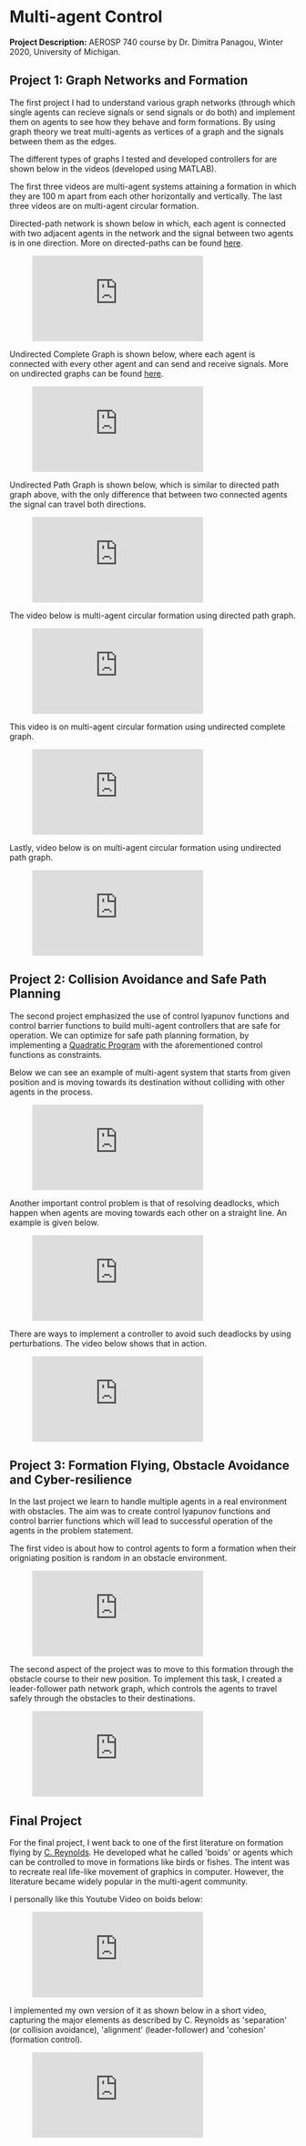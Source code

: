 # Multi-agent Control


**Project Description:** AEROSP 740 course by Dr. Dimitra Panagou, Winter 2020, University of Michigan.

## Project 1: Graph Networks and Formation

The first project I had to understand various graph networks (through which single agents can recieve signals or send signals or do both) and implement them on agents to see how they behave and form formations. By using graph theory we treat multi-agents as vertices of a graph and the signals between them as the edges.

The different types of graphs I tested and developed controllers for are shown below in the videos (developed using MATLAB).

The first three videos are multi-agent systems attaining a formation in which they are 100 m apart from each other horizontally and vertically.
The last three videos are on multi-agent circular formation.

Directed-path network is shown below in which, each agent is connected with two adjacent agents in the network and the signal between two agents is in one direction. More on directed-paths can be found [here](https://algs4.cs.princeton.edu/42digraph/).

<!-- blank line -->
<figure class="video_container">
  <iframe src="https://www.youtube.com/embed/q1yDDiPBfw4" frameborder="0" allowfullscreen="true"> </iframe>
</figure>
<!-- blank line -->

Undirected Complete Graph is shown below, where each agent is connected with every other agent and can send and receive signals. More on undirected graphs can be found [here](https://algs4.cs.princeton.edu/41graph/).
<!-- blank line -->
<figure class="video_container">
  <iframe src="https://www.youtube.com/embed/DNGHmVaqm38" frameborder="0" allowfullscreen="true"> </iframe>
</figure>
<!-- blank line -->

Undirected Path Graph is shown below, which is similar to directed path graph above, with the only difference that between two connected agents the signal can travel both directions.
<!-- blank line -->
<figure class="video_container">
  <iframe src="https://www.youtube.com/embed/CqpdoK-UUN0" frameborder="0" allowfullscreen="true"> </iframe>
</figure>
<!-- blank line -->

The video below is multi-agent circular formation using directed path graph.
<!-- blank line -->
<figure class="video_container">
  <iframe src="https://www.youtube.com/embed/p_RM6nr5gW0" frameborder="0" allowfullscreen="true"> </iframe>
</figure>
<!-- blank line -->

This video is on multi-agent circular formation using undirected complete graph.
<!-- blank line -->
<figure class="video_container">
  <iframe src="https://www.youtube.com/embed/7rFQxpxci54" frameborder="0" allowfullscreen="true"> </iframe>
</figure>
<!-- blank line -->

Lastly, video below is on multi-agent circular formation using undirected path graph.
<!-- blank line -->
<figure class="video_container">
  <iframe src="https://www.youtube.com/embed/QPn-qyciQ0s" frameborder="0" allowfullscreen="true"> </iframe>
</figure>
<!-- blank line -->



## Project 2: Collision Avoidance and Safe Path Planning

The second project emphasized the use of control lyapunov functions and control barrier functions to build multi-agent controllers that are safe for operation. We can optimize for safe path planning formation, by implementing a [Quadratic Program](https://ncss-wpengine.netdna-ssl.com/wp-content/themes/ncss/pdf/Procedures/NCSS/Quadratic_Programming.pdf) with the aforementioned control functions as constraints.

Below we can see an example of multi-agent system that starts from given position and is moving towards its destination without colliding with other agents in the process.

<!-- blank line -->
<figure class="video_container">
  <iframe src="https://www.youtube.com/embed/uMbWNOECFKI" frameborder="0" allowfullscreen="true"> </iframe>
</figure>
<!-- blank line -->

Another important control problem is that of resolving deadlocks, which happen when agents are moving towards each other on a straight line. An example is given below.
<!-- blank line -->
<figure class="video_container">
  <iframe src="https://www.youtube.com/embed/yYBK6Aq2qME" frameborder="0" allowfullscreen="true"> </iframe>
</figure>
<!-- blank line -->

There are ways to implement a controller to avoid such deadlocks by using perturbations. The video below shows that in action.
<!-- blank line -->
<figure class="video_container">
  <iframe src="https://www.youtube.com/embed/jhrn8rpd-YU" frameborder="0" allowfullscreen="true"> </iframe>
</figure>
<!-- blank line -->

## Project 3: Formation Flying, Obstacle Avoidance and Cyber-resilience

In the last project we learn to handle multiple agents in a real environment with obstacles. The aim was to create control lyapunov functions and control barrier functions which will lead to successful operation of the agents in the problem statement.

The first video is about how to control agents to form a formation when their origniating position is random in an obstacle environment.
<!-- blank line -->
<figure class="video_container">
  <iframe src="https://www.youtube.com/embed/Wl6cg81tRzo" frameborder="0" allowfullscreen="true"> </iframe>
</figure>
<!-- blank line -->

The second aspect of the project was to move to this formation through the obstacle course to their new position. To implement this task, I created a leader-follower path network graph, which controls the agents to travel safely through the obstacles to their destinations.

<!-- blank line -->
<figure class="video_container">
  <iframe src="https://www.youtube.com/embed/-O_Jsy-oGNs" frameborder="0" allowfullscreen="true"> </iframe>
</figure>
<!-- blank line -->


## Final  Project
For the final project, I went back to one of the first literature on formation flying by [C. Reynolds](http://www.red3d.com/cwr/boids/). He developed what he called 'boids' or agents which can be controlled to move in formations like birds or fishes. The intent was to recreate real life-like movement of graphics in computer. However, the literature became widely popular in the multi-agent community.

I personally like this Youtube Video on boids below:
<!-- blank line -->
<figure class="video_container">
  <iframe src="https://www.youtube.com/embed/bqtqltqcQhw" frameborder="0" allowfullscreen="true"> </iframe>
</figure>
<!-- blank line -->

I implemented my own version of it as shown below in a short video, capturing the major elements as described by C. Reynolds as 'separation' (or collision avoidance), 'alignment' (leader-follower) and 'cohesion' (formation control).

<!-- blank line -->
<figure class="video_container">
  <iframe src="https://www.youtube.com/embed/PjmeAlUoXE0" frameborder="0" allowfullscreen="true"> </iframe>
</figure>
<!-- blank line -->
